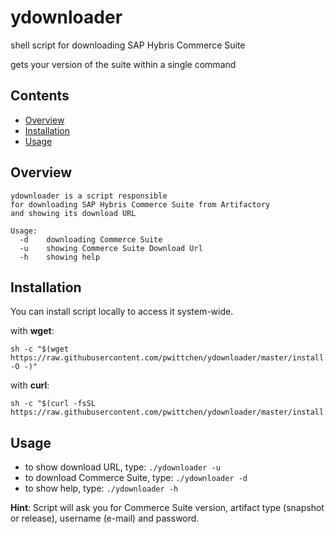 # ydownloader
shell script for downloading SAP Hybris Commerce Suite

gets your version of the suite within a single command

Contents
--------
- [Overview](#overview)
- [Installation](#installation)
- [Usage](#usage)

Overview
--------

```
ydownloader is a script responsible
for downloading SAP Hybris Commerce Suite from Artifactory
and showing its download URL

Usage:
  -d    downloading Commerce Suite
  -u    showing Commerce Suite Download Url
  -h    showing help
```

Installation
------------

You can install script locally to access it system-wide.

with **wget**:
```
sh -c "$(wget https://raw.githubusercontent.com/pwittchen/ydownloader/master/install.sh -O -)"
```

with **curl**:
```
sh -c "$(curl -fsSL https://raw.githubusercontent.com/pwittchen/ydownloader/master/install.sh)"

```

Usage
-----

- to show download URL, type: `./ydownloader -u`
- to download Commerce Suite, type: `./ydownloader -d`
- to show help, type: `./ydownloader -h`

**Hint**: Script will ask you for Commerce Suite version, artifact type (snapshot or release), username (e-mail) and password.
